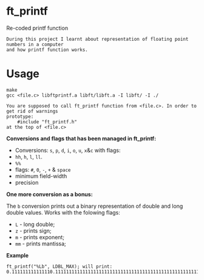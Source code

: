 # ft_printf

Re-coded printf function

	During this project I learnt about representation of floating point numbers in a computer
	and how printf function works.

# Usage

	make
	gcc <file.c> libftprintf.a libft/libft.a -I libft/ -I ./

	You are supposed to call ft_printf function from <file.c>. In order to get rid of warnings
	prototype: 
		#include "ft_printf.h"
	at the top of <file.c>

**Conversions and flags that has been managed in ft_printf:** 

- Conversions: `s`, `p`, `d`, `i`, `o`, `u`, `x`&`c` with flags:
- `hh`, `h`, `l`, `ll`.
- `%%`
- flags: `#`, `0`, `-`, `+` & `space`
- minimum field-width
- precision

**One more conversion as a bonus:**

The `b` conversion prints out a binary representation of double and long double values.
Works with the folowing flags:

- `L` - long double;
- `z` - prints sign;
- `m` - prints exponent;
- `mm` - prints mantissa;

**Example**

	ft_printf("%Lb", LDBL_MAX); will print:
	0.111111111111110.111111111111111111111111111111111111111111111111111111111111111

